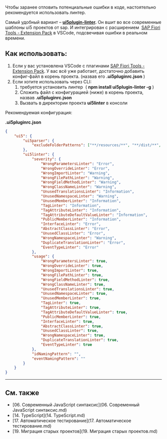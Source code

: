 Чтобы заранее отловить потенциальные ошибки в коде, настоятельно рекомендуется использовать линтер.

  

Самый удобный вариант – **[ui5plugin-linter](https://github.com/iljapostnovs/ui5plugin-linter).** Он вшит во все современные шаблоны ui5 проектов от sap. И интегрирован с расширением  [SAP Fiori Tools - Extension Pack](https://marketplace.visualstudio.com/items?itemName=SAPSE.sap-ux-fiori-tools-extension-pack) в VSCode, подсвечивая ошибки в реальном времени. 

## Как использовать: 

1. Если у вас установлена VSCode с плагинами [SAP Fiori Tools - Extension Pack](https://marketplace.visualstudio.com/items?itemName=SAPSE.sap-ux-fiori-tools-extension-pack). У вас всё уже работает, достаточно добавить конфиг-файл в корень проекта. (назвав его **.ui5pluginrc.json** )
2. Если хотите использовать через CLI: 
    1. требуется установить линтер 
	( **npm install ui5plugin-linter -g** )
	2. Сложить файл с конфигурацией (ниже) в корень проекта, назвав **.ui5pluginrc.json**
    3. Вызвать в директории проекта **ui5linter** в консоли

  

Рекомендуемая конфигурация: 

**.ui5pluginrc.json**

```json
{
    "ui5": {
        "ui5parser": {
            "excludeFolderPatterns": ["**/resources/**", "**/dist/**", "**/node_modules/**", "**/test/**", "**/test-resources/**"]
        },
        "ui5linter": {
            "severity": {
                "WrongParametersLinter": "Error",
                "WrongOverrideLinter": "Error",
                "WrongImportLinter": "Warning",
                "WrongFilePathLinter": "Warning",
                "WrongFieldMethodLinter": "Warning",
                "WrongClassNameLinter": "Warning",
                "UnusedTranslationsLinter": "Information",
                "UnusedNamespaceLinter": "Warning",
                "UnusedMemberLinter": "Information",
                "TagLinter": "Information",
                "TagAttributeLinter": "Information",
                "TagAttributeDefaultValueLinter": "Information",
                "PublicMemberLinter": "Information",
                "InterfaceLinter": "Error",
                "AbstractClassLinter": "Error",
                "UnusedClassLinter": "Error",
                "WrongNamespaceLinter": "Warning",
                "DuplicateTranslationLinter": "Error",
                "EventTypeLinter": "Error"
            },
            "usage": {
                "WrongParametersLinter": true,
                "WrongOverrideLinter": true,
                "WrongImportLinter": true,
                "WrongFilePathLinter": true,
                "WrongFieldMethodLinter": true,
                "WrongClassNameLinter": true,
                "UnusedTranslationsLinter": true,
                "UnusedNamespaceLinter": true,
                "UnusedMemberLinter": true,
                "TagLinter": true,
                "TagAttributeLinter": true,
                "TagAttributeDefaultValueLinter": true,
                "PublicMemberLinter": true,
                "InterfaceLinter": true,
                "AbstractClassLinter": true,
                "UnusedClassLinter": true,
                "WrongNamespaceLinter": true,
                "DuplicateTranslationLinter": true,
                "EventTypeLinter": true
            },
            "idNamingPattern": "",
            "eventNamingPattern": ""
        }
    }
}
```

---

## См. также
- [06. Современный JavaScript синтаксис](06. Современный JavaScript синтаксис.md)
- [14. TypeScript](14. TypeScript.md)
- [17. Автоматическое тестирование](17. Автоматическое тестирование.md)
- [19. Миграция старых проектов](19. Миграция старых проектов.md)